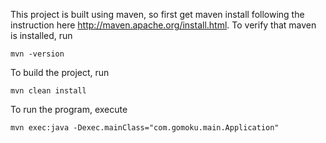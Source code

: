 This project is built using maven, so first get maven install following the instruction here http://maven.apache.org/install.html.
To verify that maven is installed, run 
~~~~
mvn -version
~~~~

To build the project, run
~~~~
mvn clean install
~~~~

To run the program, execute 
~~~~
mvn exec:java -Dexec.mainClass="com.gomoku.main.Application"
~~~~
